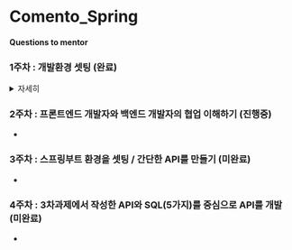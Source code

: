 # Comento_Spring

  
#### Questions to mentor
### 1주차 : 개발환경 셋팅 (완료)   
<details>
  <summary>자세히</summary>
  
## <1주차>
**이번 과정은 스프링 부트를 활용할 예정입니다.**   
**그러나, 이 과정 속에서 스프링 부트가 스프링에 비해 얼마나 간편한지 스스로 느낄 기회를 가져야 한다는 생각에**  
**가정 먼저 스프링 부트가 아닌 스프링의 개발환경 구축을 선수행하도록 안내합니다.**  
**아래 내용을 참고하여 스프링의 개발 환경 구축을 진행해봅니다.**  
(스프링 부트의 경우 3차 과제에서 셋팅 진행합니다.)  


###### 1. JDK 1.8 설치 (완료)  
1. JDK 1.8u_221 버전 설치  
2. 환경변수 세팅 (JAVA HOME -> jdk1.8u_221)
Q&A)
jdk / jre 차이는?
환경변수 셋팅 하는 이유는?
2. Eclipse, Spring 다운로드 및 설치 (완료)
Eclipse (JAVA EE IDE) 설치(버전 : 2020-06)
Eclipse.ini 파일 내용안에 -vm C:\Program Files\Java\jdk1.8.0_221\bin\javaw.exe 추가 (상단)
jsp, html ,css 인코딩 : UTF-8 로 수정
이클립스 마켓에서 spring STS 3 (Spring Tool) 설치 (버전 : 3.9.14.RELEASE(@22.11월 기준 최신))
-시행착오-
이클립스와 이클립스 EE IDE 를 착각하여 실행 오류를 겪었다.
-Q&A-
이클립스와 이클립스 EE IDE 의 차이는?
Eclipse.ini 수정이유는?
인코딩(UTF-8) 이란 무엇이며 변경이유는?
3. 톰캣 설정 (완료)
톰캣 다운로드 ( 버전: 9 (jdk 1.8 과 호환))
-Q&A-
톰캣이란?
4. Hello World 출력 (완료)
스프링 프로젝트 생성
pom.xml : 스프링 버전 변경 (버전 : 5.3.23 (@22.11월 기준 최신))
pom.xml : jdk 버전 변경 (버전 : 1.8)
pom.xml : maven-compiler 버전 변경 (qjwjs : 3.10.1 (@22.11월 기준 최신))
톰캣 서버세팅 및 구동 (버전 : 9.0 , localhost:8080/settingweb)
5. mariaDB, mySql WorkBench 설치 및 샘플 DB 구축 (완료)
mariadb (JDBC), mysql_workbench (sql_developer) 설치
스키마 및 테이블 생성 ( (theater) / (movie_id , movie_name , director , type , moviecol) )
-Q&A-
mariadb 와 mysql_workbench 의 차이는?
6. 스프링, Mariadb, MyBatis 연동, 데이터 조회 (완료)
"데이터 가져오기" 를 위한 설정관련 파일 수정 및 작성 POM.xml , root-context.xml , mabatis-config.xml , logback.xml , log4jdbc.log4j2.properties , test.xml
"데이터 조회" 를 위한 JAVA 코드작성
톰캣 url 세팅 변경
-시행착오-
POM.xml : dendencies 를 읽을 때, db dependency 가 spring dependency 보다 앞에 존재하면 안된다.
root-context.xml : context를 읽기 위해서
xmlns:context="http://www.springframework.org/schema/context" 문장 추가와
xsi:schemaLocation 안에,
http://www.springframework.org/schema/context
http://www.springframework.org/schema/context/spring-context.xsd 를 추가해야한다.


-Q&A-
getter / setter 를 하는 이유는?
mybatis 란?
각각의 dependency , bean , configuration 들의 쓰임은 무엇인가?

</details>
  
### 2주차 : 프론트엔드 개발자와 백엔드 개발자의 협업 이해하기 (진행중)  
-  
  
  
### 3주차 : 스프링부트 환경을 셋팅 / 간단한 API를 만들기 (미완료)  
-  
  
  
### 4주차 : 3차과제에서 작성한 API와 SQL(5가지)를 중심으로 API를 개발 (미완료)  
-  
   
    
